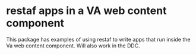 # restaf apps in a VA web content component

This package has examples of using restaf to write apps that run inside the Va web content component. Will also work in the DDC.
